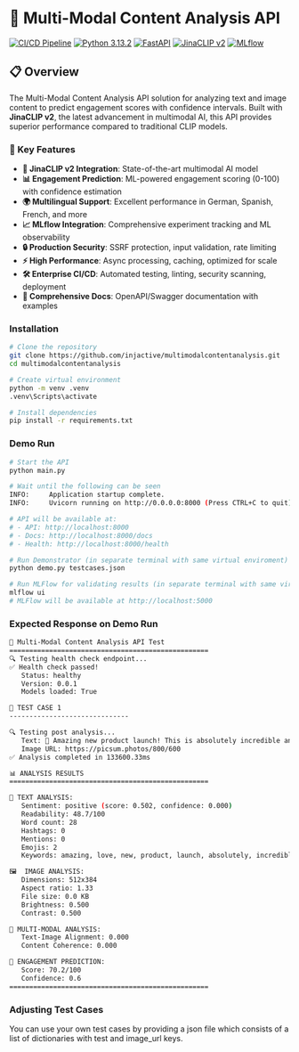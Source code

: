# 🚀 Multi-Modal Content Analysis API

[![CI/CD Pipeline](https://github.com/injactive/multimodalcontentanalysis/workflows/CI/CD%20Pipeline/badge.svg)](https://github.com/username/multimodal-content-analysis/actions)
[![Python 3.13.2](https://img.shields.io/badge/python-3.13.2-blue.svg)](https://www.python.org/downloads/)
[![FastAPI](https://img.shields.io/badge/FastAPI-0.115.14-009688.svg)](https://fastapi.tiangolo.com)
[![JinaCLIP v2](https://img.shields.io/badge/JinaCLIP-v2-orange.svg)](https://huggingface.co/jinaai/jina-clip-v2)
[![MLflow](https://img.shields.io/badge/MLflow-3.1.1-blue.svg)](https://mlflow.org)

## 📋 Overview

The Multi-Modal Content Analysis API solution for analyzing text and image content to predict engagement scores with confidence intervals. Built with **JinaCLIP v2**, the latest advancement in multimodal AI, this API provides superior performance compared to traditional CLIP models.

### 🎯 Key Features

- **🧠 JinaCLIP v2 Integration**: State-of-the-art multimodal AI model
- **📊 Engagement Prediction**: ML-powered engagement scoring (0-100) with confidence estimation
- **🌍 Multilingual Support**: Excellent performance in German, Spanish, French, and more
- **📈 MLflow Integration**: Comprehensive experiment tracking and ML observability
- **🔒 Production Security**: SSRF protection, input validation, rate limiting
- **⚡ High Performance**: Async processing, caching, optimized for scale
- **🛠️ Enterprise CI/CD**: Automated testing, linting, security scanning, deployment
- **📖 Comprehensive Docs**: OpenAPI/Swagger documentation with examples

### Installation

```bash
# Clone the repository
git clone https://github.com/injactive/multimodalcontentanalysis.git
cd multimodalcontentanalysis

# Create virtual environment
python -m venv .venv
.venv\Scripts\activate

# Install dependencies
pip install -r requirements.txt

```

### Demo Run

```bash
# Start the API
python main.py

# Wait until the following can be seen
INFO:     Application startup complete.
INFO:     Uvicorn running on http://0.0.0.0:8000 (Press CTRL+C to quit)

# API will be available at:
# - API: http://localhost:8000
# - Docs: http://localhost:8000/docs
# - Health: http://localhost:8000/health

# Run Demonstrator (in separate terminal with same virtual enviroment)
python demo.py testcases.json

# Run MLFlow for validating results (in separate terminal with same virtual enviroment)
mlflow ui
# MLFlow will be available at http://localhost:5000
```

### Expected Response on Demo Run
```bash
🚀 Multi-Modal Content Analysis API Test
==================================================
🔍 Testing health check endpoint...
✅ Health check passed!
   Status: healthy
   Version: 0.0.1
   Models loaded: True

🧪 TEST CASE 1
------------------------------

🔍 Testing post analysis...
   Text: 🎉 Amazing new product launch! This is absolutely incredible and I love it so much! Check out the bea...
   Image URL: https://picsum.photos/800/600
✅ Analysis completed in 133600.33ms

📊 ANALYSIS RESULTS
==================================================

📝 TEXT ANALYSIS:
   Sentiment: positive (score: 0.502, confidence: 0.000)
   Readability: 48.7/100
   Word count: 28
   Hashtags: 0
   Mentions: 0
   Emojis: 2
   Keywords: amazing, love, new, product, launch, absolutely, incredible, much, check, out

🖼️  IMAGE ANALYSIS:
   Dimensions: 512x384
   Aspect ratio: 1.33
   File size: 0.0 KB
   Brightness: 0.500
   Contrast: 0.500

🔗 MULTI-MODAL ANALYSIS:
   Text-Image Alignment: 0.000
   Content Coherence: 0.000

🎯 ENGAGEMENT PREDICTION:
   Score: 70.2/100
   Confidence: 0.6
==================================================
```

### Adjusting Test Cases
You can use your own test cases by providing a json file which consists of a list of dictionaries with test and image_url keys.